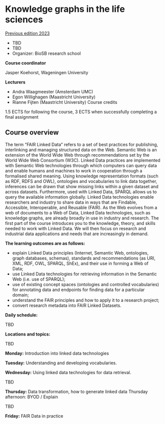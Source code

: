 # Knowledge graphs in the life sciences

[Previous edition 2023](https://wur.gitlab.io/linkeddata/docs/intro.html)

* TBD
* TBD
* Organizer: BioSB research school

**Course coordinator**

Jasper Koehorst, Wageningen University

**Lecturers**
* Andra Waagmeester (Amsterdam UMC)
* Egon Willighagen (Maastricht University)
* Rianne Fijten (Maastricht University)
Course credits

1.5 ECTS for following the course, 3 ECTS when successfully completing a final assignment

## Course overview
The term “FAIR Linked Data” refers to a set of best practices for publishing, interlinking and managing structured data on the Web. Semantic Web is an extension of the World Wide Web through recommendations set by the World Wide Web Consortium (W3C). Linked Data practices are implemented with Semantic Web technologies through which computers can query data and enable humans and machines to work in cooperation through a formalised shared meaning. Using knowledge representation formats (such as RDF, RDFS and OWL), ontologies and vocabularies to link data together, inferences can be drawn that show missing links within a given dataset and across datasets. Furthermore, used with Linked Data, SPARQL allows us to query the available information globally. Linked Data technologies enable researchers and industry to share data in ways that are Findable, Accessible, Interoperable, and Reusable (FAIR). As the Web evolves from a web of documents to a Web of Data, Linked Data technologies, such as knowledge graphs, are already broadly in use in industry and research. The first part of the course introduces you to the knowledge, theory, and skills needed to work with Linked Data. We will then focus on research and industrial data applications and needs that are increasingly in demand.

**The learning outcomes are as follows:**

* explain Linked Data principles (Internet, Semantic Web, ontologies, graph databases, schemas), standards and recommendations (as URI, XML, RDF, OWL, SPARQL, ShEx), and their use in forming a Web of Data; 
* use Linked Data technologies for retrieving information in the Semantic Web (i.e. use of SPARQL); 
* use of existing concept spaces (ontologies and controlled vocabularies) for annotating data and endpoints for finding data for a particular domain; 
* understand the FAIR principles and how to apply it to a research project;
* convert research metadata into FAIR Linked Datasets.

**Daily schedule:**

TBD

**Locations and topics:**

TBD

**Monday:** Introduction into linked data technologies

**Tuesday:** Understanding and developing vocabularies.

**Wednesday:** Using linked data technologies for data retrieval.

TBD

**Thursday:** Data transformation, how to generate linked data
Thursday afternoon: BYOD / Explain

TBD

**Friday:** FAIR Data in practice


```{tableofcontents}
```
